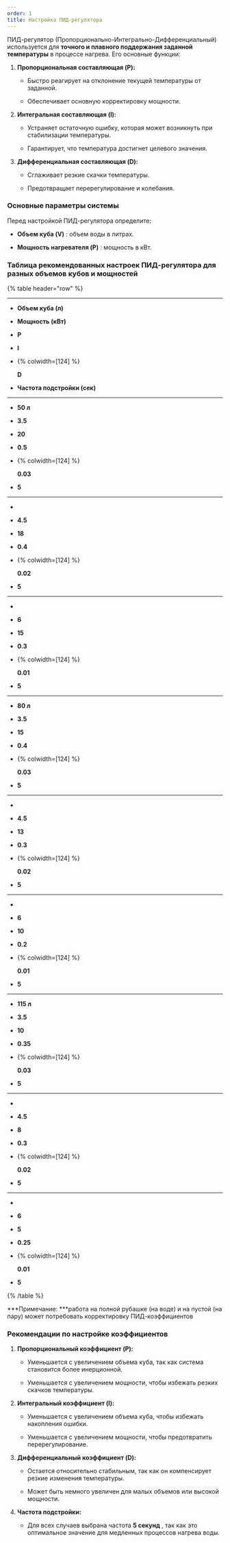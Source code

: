 ```yaml
---
order: 1
title: Настройка ПИД-регулятора
---
```


ПИД-регулятор (Пропорционально-Интегрально-Дифференциальный) используется для **точного и плавного поддержания заданной температуры** в процессе нагрева. Его основные функции:

1. **Пропорциональная составляющая (P):**

   -  Быстро реагирует на отклонение текущей температуры от заданной.

   -  Обеспечивает основную корректировку мощности.

2. **Интегральная составляющая (I):**

   -  Устраняет остаточную ошибку, которая может возникнуть при стабилизации температуры.

   -  Гарантирует, что температура достигнет целевого значения.

3. **Дифференциальная составляющая (D):**

   -  Сглаживает резкие скачки температуры.

   -  Предотвращает перерегулирование и колебания.

### Основные параметры системы

Перед настройкой ПИД-регулятора определите:

-  **Объем куба (V)** : объем воды в литрах.

-  **Мощность нагревателя (P)** : мощность в кВт.

### **Таблица рекомендованных настроек ПИД-регулятора для разных объемов кубов и мощностей**

{% table header="row" %}

---

*  **Объем куба (л)**

*  **Мощность (кВт)**

*  **P**

*  **I**

*  {% colwidth=[124] %}

   **D**

*  **Частота подстройки (сек)**

---

*  **50 л**

*  **3\.5**

*  **20**

*  **0\.5**

*  {% colwidth=[124] %}

   **0\.03**

*  **5**

---

*  

*  **4\.5**

*  **18**

*  **0\.4**

*  {% colwidth=[124] %}

   **0\.02**

*  **5**

---

*  

*  **6**

*  **15**

*  **0\.3**

*  {% colwidth=[124] %}

   **0\.01**

*  **5**

---

*  **80 л**

*  **3\.5**

*  **15**

*  **0\.4**

*  {% colwidth=[124] %}

   **0\.03**

*  **5**

---

*  

*  **4\.5**

*  **13**

*  **0\.3**

*  {% colwidth=[124] %}

   **0\.02**

*  **5**

---

*  

*  **6**

*  **10**

*  **0\.2**

*  {% colwidth=[124] %}

   **0\.01**

*  **5**

---

*  **115 л**

*  **3\.5**

*  **10**

*  **0\.35**

*  {% colwidth=[124] %}

   **0\.03**

*  **5**

---

*  

*  **4\.5**

*  **8**

*  **0\.3**

*  {% colwidth=[124] %}

   **0\.02**

*  **5**

---

*  

*  **6**

*  **5**

*  **0\.25**

*  {% colwidth=[124] %}

   **0\.01**

*  **5**

{% /table %}

***Примечание: ***работа на полной рубашке (на воде) и на пустой (на пару) может потребовать корректировку ПИД-коэффициентов

### **Рекомендации по настройке коэффициентов**

1. **Пропорциональный коэффициент (P):**

   -  Уменьшается с увеличением объема куба, так как система становится более инерционной.

   -  Уменьшается с увеличением мощности, чтобы избежать резких скачков температуры.

2. **Интегральный коэффициент (I):**

   -  Уменьшается с увеличением объема куба, чтобы избежать накопления ошибки.

   -  Уменьшается с увеличением мощности, чтобы предотвратить перерегулирование.

3. **Дифференциальный коэффициент (D):**

   -  Остается относительно стабильным, так как он компенсирует резкие изменения температуры.

   -  Может быть немного увеличен для малых объемов или высокой мощности.

4. **Частота подстройки:**

   -  Для всех случаев выбрана частота **5 секунд** , так как это оптимальное значение для медленных процессов нагрева воды.